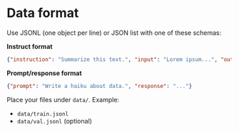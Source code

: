 # Data format

Use JSONL (one object per line) or JSON list with one of these schemas:

**Instruct format**
```json
{"instruction": "Summarize this text.", "input": "Lorem ipsum...", "output": "..."}
```

**Prompt/response format**
```json
{"prompt": "Write a haiku about data.", "response": "..."}
```

Place your files under `data/`. Example:
- `data/train.jsonl`
- `data/val.jsonl` (optional)

